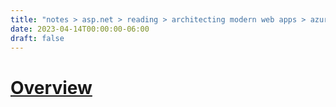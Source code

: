 ```yaml
---
title: "notes > asp.net > reading > architecting modern web apps > azure hosting recommendations"
date: 2023-04-14T00:00:00-06:00
draft: false
---
```


# [Overview](https://learn.microsoft.com/en-us/dotnet/architecture/modern-web-apps-azure/azure-hosting-recommendations-for-asp-net-web-apps)
